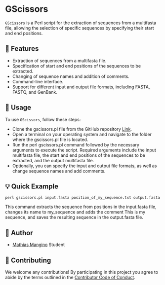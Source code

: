 # GScissors

`GScissors` is a Perl script for the extraction of sequences from a multifasta file, allowing the selection of specific sequences by specifying their start and end positions.

## :book: Features

-   Extraction of sequences from a multifasta file.
-   Specification of start and end positions of the sequences to be extracted.
-   Changing of sequence names and addition of comments.
-   Command-line interface.
-   Support for different input and output file formats, including FASTA, FASTQ, and GenBank.

## :hammer: Usage

To use `GScissors`, follow these steps:

-   Clone the gscissors.pl file from the GitHub repository [Link](https://github.com/mathiashole/GScissors).
-   Open a terminal on your operating system and navigate to the folder where the gscissors.pl file is located.
-   Run the perl gscissors.pl command followed by the necessary arguments to execute the script. Required arguments include the input multifasta file, the start and end positions of the sequences to be extracted, and the output multifasta file.
-   Optionally, you can specify the input and output file formats, as well as change sequence names and add comments.

## :bulb: Quick Example

```{bash, eval = FALSE}
perl gscissors.pl input.fasta position_of_my_sequence.txt output.fasta 
```
This command extracts the sequence from positions in the input.fasta file, changes its name to my_sequence and adds the comment This is my sequence, and saves the resulting sequence in the output.fasta file.

## :runner: Author

-   [Mathias Mangino](https://github.com/mathiashole) Student

## :sparkling_heart: Contributing

We welcome any contributions! By participating in this project you agree
to abide by the terms outlined in the [Contributor Code of
Conduct](https://github.com/mathiashole).
